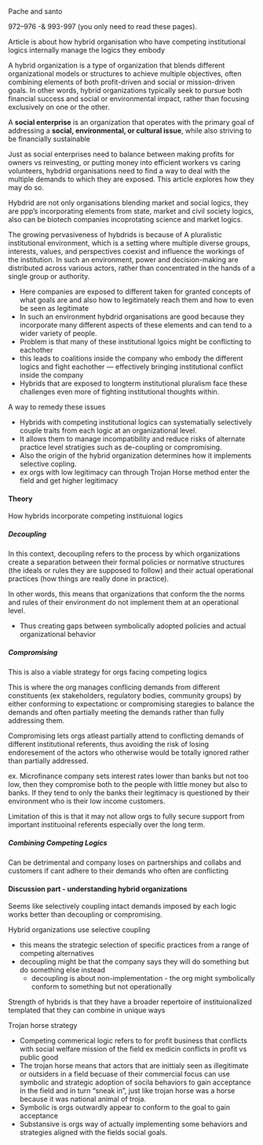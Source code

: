 Pache and santo

972–976 -& 993-997 (you only need to read these pages).

Article is about how hybrid organisation who have competing institutional logics internally manage the logics they embody

A hybrid organization is a type of organization that blends different organizational models or structures to achieve multiple objectives, often combining elements of both profit-driven and social or mission-driven goals. In other words, hybrid organizations typically seek to pursue both financial success and social or environmental impact, rather than focusing exclusively on one or the other.

A **social enterprise** is an organization that operates with the primary goal of addressing a **social, environmental, or cultural issue**, while also striving to be financially sustainable

Just as social enterprises need to balance between making profits for owners vs reinvesting, or putting money into efficient workers vs caring volunteers, hybdrid organisations need to find a way to deal with the multiple demands to which they are exposed. This article explores how they may do so.

Hybdrid are not only organisations blending market and social logics, they are ppp’s incorporating elements from state, market and civil society logics, also can be biotech companies incoprotating science and market logics.

The growing pervasiveness of hybdrids is because of A pluralistic institutional environment, which is a setting where multiple diverse groups, interests, values, and perspectives coexist and influence the workings of the institution. In such an environment, power and decision-making are distributed across various actors, rather than concentrated in the hands of a single group or authority.
- Here companies are exposed to different taken for granted concepts of what goals are and also how to legitimately reach them and how to even be seen as legitimate
- In such an environment hybdrid organisations are good because they incorporate many different aspects of these elements and can tend to a wider variety of people.
- Problem is that many of these institutional lgoics might be conflicting to eachother
- this leads to coalitions inside the company who embody the different logics and fight eachother — effectively bringing institutional conflict inside the company
- Hybrids that are exposed to longterm institutional pluralism face these challenges even more of fighting institutional thoughts within.

A way to remedy these issues
- Hybrids with competing institutional logics can systematially selectively couple traits from each logic at an organizational level.
- It allows them to manage incompatibility and reduce risks of alternate practice level stratigies such as de-coupling or compromising.
- Also the origin of the hybrid organization determines how it implements selective copling.
- ex orgs with low legitimacy can through Trojan Horse method enter the field and get higher legitimacy

#### Theory

How hybrids incorporate competing instituional logics

##### Decoupling
In this context, decoupling refers to the process by which organizations create a separation between their formal policies or normative structures (the ideals or rules they are supposed to follow) and their actual operational practices (how things are really done in practice).

In other words, this means that organizations that conform the the norms and rules of their environment do not implement them at an operational level.
- Thus creating gaps between symbolically adopted policies and actual organizational behavior

##### Compromising

This is also a viable strategy for orgs facing competing logics

This is where the org manages conflicing demands from different constituents (ex stakeholders, regulatory bodies, community groups) by either conforming to expectationc or compromising staregies to balance the demands and often partially meeting the demands rather than fully addressing them.

Compromising lets orgs atleast partially attend to conflicting demands of different institutional referents, thus avoiding the risk of losing endoresement of the actors who otherwise would be totally ignored rather than partially addressed.

ex. Microfinance company sets interest rates lower than banks but not too low, then they compromise both to the people with little money but also to banks. If they tend to only the banks their legitimacy is questioned by their environment who is their low income customers.

Limitation of this is that it may not allow orgs to fully secure support from important instituoinal referents especially over the long term.

##### Combining Competing Logics
Can be detrimental and company loses on partnerships and collabs and customers if cant adhere to their demands who often are conflicting


#### Discussion part - understanding hybrid organizations

Seems like selectively coupling intact demands imposed by each logic works better than decoupling or compromising.

Hybrid organizations use selective coupling
- this means the strategic selection of specific practices from a range of competing alternatives
- decoupling might be that the company says they will do something but do something else instead
    - decoupling is about non-implementation - the org might symbolically conform to something but not operationally

Strength of hybrids is that they have a broader repertoire of instituionalized templated that they can combine in unique ways

Trojan horse strategy
- Competing commerical logic refers to for profit business that conflicts with social welfare mission of the field ex medicin conflicts in profit vs public good
- The trojan horse means that actors that are inittialy seen as illegitimate or outsiders in a field becuase of their commercial focus can use symbolic and strategic adoption of socila behaviors to gain acceptance in the field and in turn “sneak in”, just like trojan horse was a horse because it was national animal of troja.
- Symbolic is orgs outwardly appear to conform to the goal to gain acceptance
- Substansive is orgs way of actually implementing some behaviors and strategies aligned with the fields social goals.


